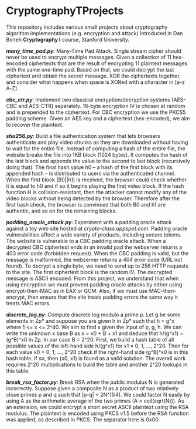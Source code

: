# CryptographyTProjects

This repository includes various small projects about cryptography algorithm implementations (e.g. encryption and attack) introduced in Dan Boneh **Cryptography I** course, Stanford University. 

***many_time_pad.py***: Many-Time Pad Attack. Single stream cipher should never be used to encrypt multiple messages. Given a collection of 11 hex-encoded ciphertexts that are the result of encrypting 11 plaintext messages with the same one-time pad. Based on that, we could decrypt the last ciphertext and obtain the secret message. XOR the ciphertexts together, and consider what happens when space is XORed with a character in [a-z A-Z].

***cbc_ctr.py***: Implement two classical encryption/decryption systems (AES-CBC and AES-CTR) separately. 16-byte encryption IV is chosen at random and is prepended to the ciphertext. For CBC encryption we use the PKCS5 padding scheme. Given an AES key and a ciphertext (hex-encoded), we aim to recover the plaintext. 

***sha256.py***: Build a file authentication system that lets browsers authenticate and play video chunks as they are downloaded without having to wait for the entire file. Instead of computing a hash of the entire file, the website breaks the file into 1KB block (1024 bytes). It computes the hash of the last block and appends the value to the second to last block (recursively doing that). The final hash value h0 – a hash of the first block with its appended hash – is distributed to users via the authenticated channel. When the first block (B0||h1) is received, the browser could check whether it is equal to h0 and if so it begins playing the first video block. If the hash function H is collision-resistant, then the attacker cannot modify any of the video blocks without being detected by the browser. Therefore after the first hash check, the browser is convinced that both B0 and h1 are authentic, and so on for the remaining blocks. 

***padding_oracle_attack.py***: Experiment with a padding oracle attack against a toy web site hosted at *crypto-class.appspot.com*. Padding oracle vulnerabilities affect a wide variety of products, including secure tokens. The website is vulnerable to a CBC padding oracle attack. When a decrypted CBC ciphertext ends in an invalid pad the webserver returns a 403 error code (forbidden request). When the CBC padding is valid, but the message is malformed, the webserver returns a 404 error code (URL not found). To decrypt a single byte, we need to send up to 256 HTTP requests to the site.  The first ciphertext block is the random IV. The decrypted message is ASCII encoded. From this project, we understand that when using encryption we must prevent padding oracle attacks by either using encrypt-then-MAC as in EAX or GCM. Also, if we must use MAC-then-encrypt, then ensure that the site treats padding errors the same way it treats MAC errors.

***discrete_log.py***: Compute discrete log modulo a prime p. Let g be some elements in Zp* and suppose you are given h in Zp* such that h = g^x where 1 <= x <= 2^40. We aim to find x given the input of p, g, h. We can write the unknown x base B as x = x0 * B + x1 and deduce that h/(g^x1) = (g^B)^x0 in Zp. In our case B = 2^20. First, we build a hash table of all possible values of the left-hand side h/(g^x1) for x1 = 0, 1, ..., 2^20. Then for each value x0 = 0, 1, ..., 2^20 check if the right-hand side (g^B)^x0 is in this hash table. If so, then (x0, x1) is found as a valid solution. The overall work requires 2^20 multiplications to build the table and another 2^20 lookups in this table. 

***break_rsa_factor.py***: Break RSA when the public modulus N is generated incorrectly. Suppose given a composite N as a product of two relatively close primes p and q such that |p-q| < 2N^(1/4). We could factor N easily by using A as the arithmetic average of the two primes (A = ceil(sqrt(N))). As an extension, we could encrypt a short secret ASCII plaintext using the RSA modulus. The plaintext is encoded using PKCS v1.5 before the RSA function was applied, as described in PKCS. The separator here is 0x00. 
